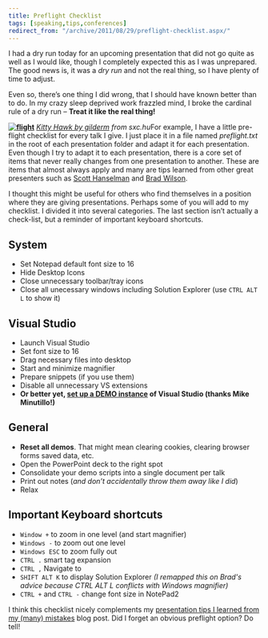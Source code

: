 ```yaml
---
title: Preflight Checklist
tags: [speaking,tips,conferences]
redirect_from: "/archive/2011/08/29/preflight-checklist.aspx/"
---
```


I had a dry run today for an upcoming presentation that did not go quite
as well as I would like, though I completely expected this as I was
unprepared. The good news is, it was a *dry run* and not the real thing,
so I have plenty of time to adjust.

Even so, there’s one thing I did wrong, that I should have known better
than to do. In my crazy sleep deprived work frazzled mind, I broke the
cardinal rule of a dry run – **Treat it like the real thing!**

**[![flight](https://haacked.com/images/haacked_com/WindowsLiveWriter/Preflight-Checklist_12275/flight_thumb.jpg "flight")](https://haacked.com/images/haacked_com/WindowsLiveWriter/Preflight-Checklist_12275/flight_2.jpg)**
*[Kitty Hawk by gilderm](http://www.sxc.hu/photo/1324305) from
sxc.hu*For example, I have a little pre-flight checklist for every talk
I give. I just place it in a file named *preflight.txt* in the root of
each presentation folder and adapt it for each presentation. Even though
I try to adapt it to each presentation, there is a core set of items
that never really changes from one presentation to another. These are
items that almost always apply and many are tips learned from other
great presenters such as [Scott
Hanselman](http://www.hanselman.com/ "Scott Hanselman's Blog") and [Brad
Wilson](http://bradwilson.typepad.com/ "Brad Wilson's Blog").

I thought this might be useful for others who find themselves in a
position where they are giving presentations. Perhaps some of you will
add to my checklist. I divided it into several categories. The last
section isn’t actually a check-list, but a reminder of important
keyboard shortcuts.

System
------

- Set Notepad default font size to 16
- Hide Desktop Icons
- Close unnecessary toolbar/tray icons
- Close all unecessary windows including Solution Explorer (use `CTRL ALT L` to show it)

Visual Studio
-------------

- Launch Visual Studio
- Set font size to 16
- Drag necessary files into desktop
- Start and minimize magnifier
- Prepare snippets (if you use them)
- Disable all unnecessary VS extensions
- **Or better yet, [set up a DEMO instance](http://codermike.com/vs2010-demo-instance "Demo Instance of Visual Studio") of Visual Studio (thanks Mike Minutillo!)**

General
-------

- **Reset all demos**. That might mean clearing cookies, clearing browser forms saved data, etc.
- Open the PowerPoint deck to the right spot
- Consolidate your demo scripts into a single document per talk
- Print out notes (*and don’t accidentally throw them away like I did*)
- Relax

Important Keyboard shortcuts
----------------------------

- `Window +` to zoom in one level (and start magnifier)
- `Windows -` to zoom out one level
- `Windows ESC` to zoom fully out
- `CTRL .` smart tag expansion
- `CTRL ,` Navigate to
- `SHIFT ALT K` to display Solution Explorer *(I remapped this on Brad's advice because CTRL ALT L conflicts with Windows magnifier)*
- `CTRL +` and `CTRL -` change font size in NotePad2

I think this checklist nicely complements my [presentation tips I
learned from my (many)
mistakes](https://haacked.com/archive/2011/04/18/presentation-tips.aspx "Presentation Tips")
blog post. Did I forget an obvious preflight option? Do tell!
